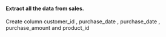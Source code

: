 #### Extract all the data from sales. 
Create column customer_id , purchase_date , purchase_date , purchase_amount and product_id

